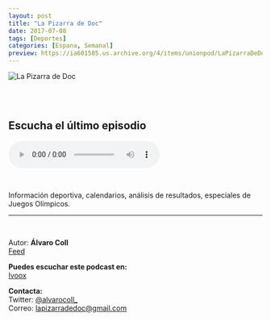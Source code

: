 ```yaml
---
layout: post
title: "La Pizarra de Doc"
date: 2017-07-08
tags: [Deportes]
categories: [Espana, Semanal]
preview: https://ia601505.us.archive.org/4/items/unionpod/LaPizarraDeDoc300.png
---
```


![La Pizarra de Doc](https://ia601505.us.archive.org/4/items/unionpod/LaPizarraDeDoc500.png)

<br/>
<br/>

## Escucha el último episodio

<!--reproductor-feed=http://www.ivoox.com/pizarra-de-doc_fg_f1256313_filtro_1.xml-->
<!--reproductor-start-->
<audio id="audio" preload="auto" controls="" src="http://www.ivoox.com/juegos-olimpicos-juventud-horarios_mf_23685807_feed_1.mp3"></audio>
<!--reproductor-end-->

<br/>  

Información deportiva, calendarios, análisis de resultados, especiales de Juegos Olímpicos.

_ _ _

<br>  

Autor: **Álvaro Coll**  
[Feed](http://www.ivoox.com/podcast-pizarra-de-doc_sq_f1256313_1.html)  


**Puedes escuchar este podcast en:**  
[Ivoox](http://www.ivoox.com/podcast-pizarra-de-doc_sq_f1256313_1.html)  



**Contacta:**  
Twitter: [@alvarocoll_](https://twitter.com/alvarocoll_)  
Correo: [lapizarradedoc@gmail.com](mailto:lapizarradedoc@gmail.com)  

